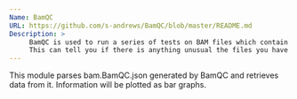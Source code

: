 ```yaml
---
Name: BamQC 
URL: https://github.com/s-andrews/BamQC/blob/master/README.md
Description: >
     BamQC is used to run a series of tests on BAM files which contain mapped data and generate a QC report.
     This can tell you if there is anything unusual the files you have analysed.
---
```


This module parses bam.BamQC.json generated by BamQC and retrieves data from it.
Information will be plotted as bar graphs. 
